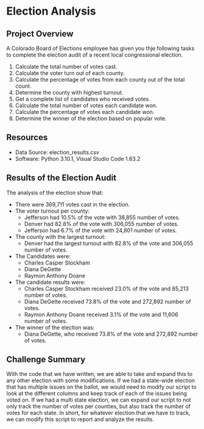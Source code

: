 # Election Analysis

## Project Overview
A Colorado Board of Elections employee has given you thje following tasks to complete the election audit of a recent local congressional election.

1. Calculate the total number of votes cast.
2. Calculate the voter turn out of each county.
3. Calculate the percentage of votes from each county out of the total count.
4. Determine the county with highest turnout.
5. Get a complete list of candidates who received votes.
6. Calculate the total number of votes each candidate won.
7. Calculate the percentage of votes each candidate won.
8. Determine the winner of the election based on popular vote.

## Resources
- Data Source: election_results.csv
- Software: Python 3.10.1, Visual Studio Code 1.63.2

## Results of the Election Audit
The analysis of the election show that:
- There were 369,711 votes cast in the election.
- The voter turnout per county:
  - Jefferson had 10.5% of the vote with 38,855 number of votes.
  - Denver had 82.8% of the vote with 306,055 number of votes.
  - Jefferson had 6.7% of the vote with 24,801 number of votes. 
- The county with the largest turnout:
  - Denver had the largest turnout with 82.8% of the vote and 306,055 number of votes.
- The Candidates were:
  - Charles Casper Stockham
  - Diana DeGette
  - Raymon Anthony Doane
- The candidate results were:
  - Charles Casper Stockham received 23.0% of the vote and 85,213 number of votes.
  - Diana DeGette received 73.8% of the vote and 272,892 number of votes.
  - Raymon Anthony Doane received 3.1% of the vote and 11,606 number of votes.
- The winner of the election was:
  - Diana DeGette, who received 73.8% of the vote and 272,892 number of votes.

## Challenge Summary
  With the code that we have written, we are able to take and expand this to any other election with some modifications. If we had a state-wide election that has multiple issues on the ballot, we would need to modify our script to look at the different columns and keep track of each of the issues being voted on. If we had a multi state election, we can expand our script to not only track the number of votes per counties, but also track the number of votes for each state. In short, for whatever election that we have to track, we can modify this script to report and analyze the results.
